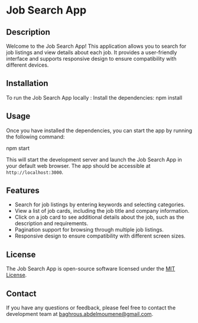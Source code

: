 # Job Search App

## Description

Welcome to the Job Search App! This application allows you to search for job listings and view details about each job. It provides a user-friendly interface and supports responsive design to ensure compatibility with different devices.

## Installation

To run the Job Search App locally : Install the dependencies:
npm install


## Usage

Once you have installed the dependencies, you can start the app by running the following command:

npm start


This will start the development server and launch the Job Search App in your default web browser. The app should be accessible at `http://localhost:3000`.

## Features

- Search for job listings by entering keywords and selecting categories.
- View a list of job cards, including the job title and company information.
- Click on a job card to see additional details about the job, such as the description and requirements.
- Pagination support for browsing through multiple job listings.
- Responsive design to ensure compatibility with different screen sizes.

## License

The Job Search App is open-source software licensed under the [MIT License](LICENSE).

## Contact

If you have any questions or feedback, please feel free to contact the development team at [baghrous.abdelmoumene@gmail.com](mailto:baghrous.abdelmoumene@gmail.com).
